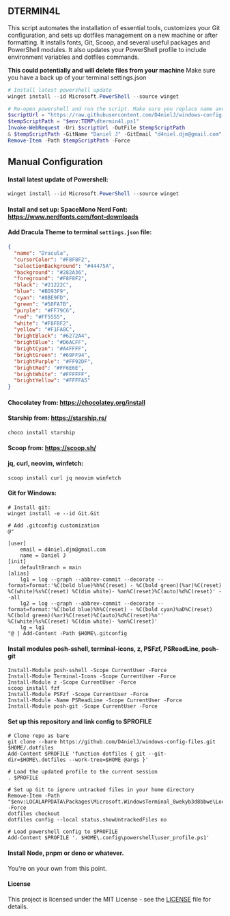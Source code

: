 ## **DTERMIN4L**

This script automates the installation of essential tools, customizes your Git configuration, and sets up dotfiles management on a new machine or after formatting. It installs fonts, Git, Scoop, and several useful packages and PowerShell modules. It also updates your PowerShell profile to include environment variables and dotfiles commands.

**This could potentially and will delete files from your machine**
Make sure you have a back up of your terminal settings.json

```powershell
# Install latest powershell update
winget install --id Microsoft.PowerShell --source winget
```

```powershell
# Re-open powershell and run the script. Make sure you replace name and email with yours.
$scriptUrl = "https://raw.githubusercontent.com/D4nielJ/windows-config-files/refs/heads/main/.dotfiles/dtermin4l.ps1"
$tempScriptPath = "$env:TEMP\dtermin4l.ps1"
Invoke-WebRequest -Uri $scriptUrl -OutFile $tempScriptPath
& $tempScriptPath -GitName "Daniel J" -GitEmail "d4niel.djm@gmail.com"
Remove-Item -Path $tempScriptPath -Force
```

## **Manual Configuration**

#### Install latest update of Powershell:

```powershell
winget install --id Microsoft.PowerShell --source winget
```

#### Install and set up: SpaceMono Nerd Font: https://www.nerdfonts.com/font-downloads

#### Add Dracula Theme to terminal `settings.json` file:

```json
{
  "name": "Dracula",
  "cursorColor": "#F8F8F2",
  "selectionBackground": "#44475A",
  "background": "#282A36",
  "foreground": "#F8F8F2",
  "black": "#21222C",
  "blue": "#BD93F9",
  "cyan": "#8BE9FD",
  "green": "#50FA7B",
  "purple": "#FF79C6",
  "red": "#FF5555",
  "white": "#F8F8F2",
  "yellow": "#F1FA8C",
  "brightBlack": "#6272A4",
  "brightBlue": "#D6ACFF",
  "brightCyan": "#A4FFFF",
  "brightGreen": "#69FF94",
  "brightPurple": "#FF92DF",
  "brightRed": "#FF6E6E",
  "brightWhite": "#FFFFFF",
  "brightYellow": "#FFFFA5"
}
```

#### Chocolatey from: https://chocolatey.org/install

#### Starship from: https://starship.rs/

```
choco install starship
```

#### Scoop from: https://scoop.sh/

#### jq, curl, neovim, winfetch:

```
scoop install curl jq neovim winfetch
```

#### Git for Windows:

```
# Install git:
winget install -e --id Git.Git

# Add .gitconfig customization
@"

[user]
    email = d4niel.djm@gmail.com
    name = Daniel J
[init]
    defaultBranch = main
[alias]
    lg1 = log --graph --abbrev-commit --decorate --format=format:'%C(bold blue)%h%C(reset) - %C(bold green)(%ar)%C(reset) %C(white)%s%C(reset) %C(dim white)- %an%C(reset)%C(auto)%d%C(reset)' --all
    lg2 = log --graph --abbrev-commit --decorate --format=format:'%C(bold blue)%h%C(reset) - %C(bold cyan)%aD%C(reset) %C(bold green)(%ar)%C(reset)%C(auto)%d%C(reset)%n''          %C(white)%s%C(reset) %C(dim white)- %an%C(reset)'
    lg = lg1
"@ | Add-Content -Path $HOME\.gitconfig
```

#### Install modules posh-sshell, terminal-icons, z, PSFzf, PSReadLine, posh-git

```
Install-Module posh-sshell -Scope CurrentUser -Force
Install-Module Terminal-Icons -Scope CurrentUser -Force
Install-Module z -Scope CurrentUser -Force
scoop install fzf
Install-Module PSFzf -Scope CurrentUser -Force
Install-Module -Name PSReadLine -Scope CurrentUser -Force
Install-Module posh-git -Scope CurrentUser -Force
```

#### Set up this repository and link config to $PROFILE

```
# Clone repo as bare
git clone --bare https://github.com/D4nielJ/windows-config-files.git $HOME/.dotfiles
Add-Content $PROFILE 'function dotfiles { git --git-dir=$HOME\.dotfiles --work-tree=$HOME @args }'

# Load the updated profile to the current session
. $PROFILE

# Set up Git to ignore untracked files in your home directory
Remove-Item -Path "$env:LOCALAPPDATA\Packages\Microsoft.WindowsTerminal_8wekyb3d8bbwe\LocalState\settings.json" -Force
dotfiles checkout
dotfiles config --local status.showUntrackedFiles no

# Load powershell config to $PROFILE
Add-Content $PROFILE '. $HOME\.config\powershell\user_profile.ps1'
```

#### Install Node, pnpm or deno or whatever.

You're on your own from this point.

#### License

This project is licensed under the MIT License - see the [LICENSE](./LICENSE) file for details.
